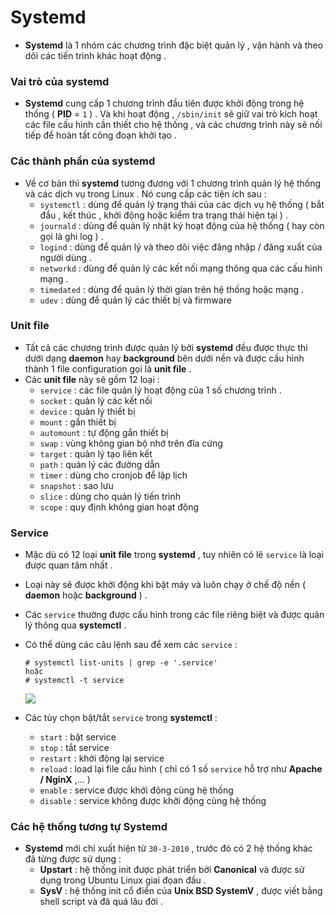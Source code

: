 # Systemd
- **Systemd** là 1 nhóm các chương trình đặc biệt quản lý , vận hành và theo dõi các tiến trình khác hoạt động .
### **Vai trò của systemd**
- **Systemd** cung cấp 1 chương trình đầu tiên được khởi động trong hệ thống ( **PID** = `1` ) . Và khi hoạt động , `/sbin/init` sẽ giữ vai trò kích hoạt các file cấu hình cần thiết cho hệ thống , và các chương trình này sẽ nối tiếp để hoàn tất công đoạn khởi tạo .
### **Các thành phần của systemd**
- Về cơ bản thì **systemd** tương đương với 1 chương trình quản lý hệ thống và các dịch vụ trong Linux . Nó cung cấp các tiện ích sau :
    - `systemctl` : dùng để quản lý trạng thái của các dịch vụ hệ thống ( bắt đầu , kết thúc , khởi động hoặc kiểm tra trạng thái hiện tại ) .
    - `journald` : dùng để quản lý nhật ký hoạt động của hệ thống ( hay còn gọi là ghi log ) .
    - `logind` : dùng để quản lý và theo dõi việc đăng nhập / đăng xuất của người dùng .
    - `networkd` : dùng để quản lý các kết nối mạng thông qua các cấu hình mạng .
    - `timedated` : dùng để quản lý thời gian trên hệ thống hoặc mạng .
    - `udev` : dùng để quản lý các thiết bị và firmware
### **Unit file**
- Tất cả các chương trình được quản lý bởi **systemd** đều được thực thi dưới dạng **daemon** hay **background** bên dưới nền và được cấu hình thành 1 file configuration gọi là **unit file** .
- Các **unit file** này sẽ gồm 12 loại :
    - `service` : các file quản lý hoạt động của 1 số chương trình .
    - `socket` : quản lý các kết nối
    - `device` : quản lý thiết bị
    - `mount` : gắn thiết bị
    - `automount` : tự động gắn thiết bị
    - `swap` : vùng không gian bộ nhớ trên đĩa cứng
    - `target` : quản lý tạo liên kết
    - `path` : quản lý các đường dẫn
    - `timer` : dùng cho cronjob để lập lịch
    - `snapshot` : sao lưu
    - `slice` : dùng cho quản lý tiến trình
    - `scope` : quy định không gian hoạt động
### **Service**
- Mặc dù có 12 loại **unit file** trong **systemd** , tuy nhiên có lẽ `service` là loại được quan tâm nhất .
- Loại này sẽ được khởi động khi bật máy và luôn chạy ở chế độ nền ( **daemon** hoặc **background** ) .
- Các `service` thường được cấu hình trong các file riêng biệt và được quản lý thông qua **systemctl** .
- Có thể dùng các câu lệnh sau để xem các `service` :
    ```
    # systemctl list-units | grep -e '.service'
    hoặc
    # systemctl -t service
    ```

    <img src=https://i.imgur.com/khfmXxw.png>
    
- Các tùy chọn bật/tắt `service` trong **systemctl** :
    - `start` : bật service
    - `stop` : tắt service
    - `restart` : khởi động lại service
    - `reload` : load lại file cấu hình ( chỉ có 1 số `service` hỗ trợ như **Apache / NginX** ,... )
    - `enable` : service được khởi động cùng hệ thống
    - `disable` : service không được khởi động cùng hệ thống
### **Các hệ thống tương tự Systemd**
- **Systemd** mới chỉ xuất hiện từ `30-3-2010` , trước đó có 2 hệ thống khác đã từng được sử dụng :
    - **Upstart** : hệ thống init được phát triển bởi **Canonical** và được sử dụng trong Ubuntu Linux giai đọan đầu .
    - **SysV** : hệ thống init cổ điển của **Unix BSD SystemV** , được viết bằng shell script và đã quá lâu đời .
